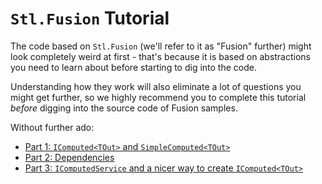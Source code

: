 # `Stl.Fusion` Tutorial

The code based on `Stl.Fusion` (we'll refer to it as "Fusion" further)
might look completely weird at first - that's because it is based
on abstractions you need to learn about before starting
to dig into the code. 

Understanding how they work will also eliminate a lot
of questions you might get further, so we highly recommend you
to complete this tutorial *before* digging into the source
code of Fusion samples.

Without further ado:
* [Part 1: `IComputed<TOut>` and `SimpleComputed<TOut>`](./Part01.md)
* [Part 2: Dependencies](./Part02.md)
* [Part 3: `IComputedService` and a nicer way to create `IComputed<TOut>`](./Part03.md)
